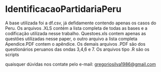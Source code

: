 # IdentificacaoPartidariaPeru

A base utilizada foi a df.csv, já defidamente contendo apenas os casos do Peru.
Os arquivos .XLS contém a lista completa de todas as bases e a codificação utilizada nesse trabalho. Questoes.xls contem apenas as questões utilizadas nesse paper, o outro arquivo a lista completa
Apendice.PDF contem o apêndice.
Os demais arquivos .PDF são dos questionários peruanos das ondas 3,4,6 e 7.
Os arquivos tipo .R são os scripts

quaisquer dúvidas nos contate pelo e-mail: gregoriosilva1986@gmail.com
